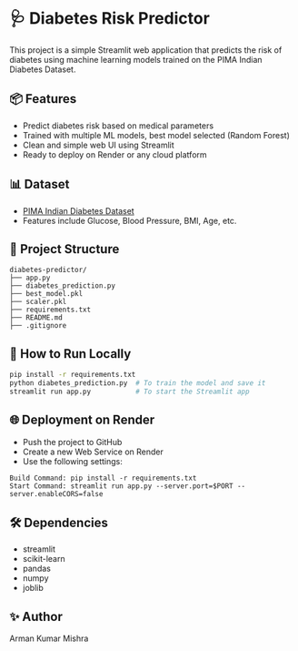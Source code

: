 # 🩺 Diabetes Risk Predictor

This project is a simple Streamlit web application that predicts the risk of diabetes using machine learning models trained on the PIMA Indian Diabetes Dataset.

## 📦 Features

- Predict diabetes risk based on medical parameters
- Trained with multiple ML models, best model selected (Random Forest)
- Clean and simple web UI using Streamlit
- Ready to deploy on Render or any cloud platform

## 📊 Dataset

- [PIMA Indian Diabetes Dataset](https://www.kaggle.com/datasets/uciml/pima-indians-diabetes-database)
- Features include Glucose, Blood Pressure, BMI, Age, etc.

## 📁 Project Structure

```
diabetes-predictor/
├── app.py
├── diabetes_prediction.py
├── best_model.pkl
├── scaler.pkl
├── requirements.txt
├── README.md
├── .gitignore
```

## 🚀 How to Run Locally

```bash
pip install -r requirements.txt
python diabetes_prediction.py  # To train the model and save it
streamlit run app.py           # To start the Streamlit app
```

## 🌐 Deployment on Render

- Push the project to GitHub
- Create a new Web Service on Render
- Use the following settings:

```
Build Command: pip install -r requirements.txt
Start Command: streamlit run app.py --server.port=$PORT --server.enableCORS=false
```

## 🛠 Dependencies

- streamlit
- scikit-learn
- pandas
- numpy
- joblib

## ✨ Author

Arman Kumar Mishra

